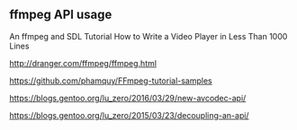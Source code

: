 
## ffmpeg API usage

An ffmpeg and SDL Tutorial
How to Write a Video Player in Less Than 1000 Lines

http://dranger.com/ffmpeg/ffmpeg.html

https://github.com/phamquy/FFmpeg-tutorial-samples

https://blogs.gentoo.org/lu_zero/2016/03/29/new-avcodec-api/

https://blogs.gentoo.org/lu_zero/2015/03/23/decoupling-an-api/


